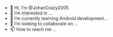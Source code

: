 - 👋 Hi, I’m @JohanCrazy2005
- 👀 I’m interested in ...
- 🌱 I’m currently learning Android development...
- 💞️ I’m looking to collaborate on ...
- 📫 How to reach me  ...

<!---
JohanCrazy2005/JohanCrazy2005 is a ✨ special ✨ repository because its `README.md` (this file) appears on your GitHub profile.
You can click the Preview link to take a look at your changes.
--->
